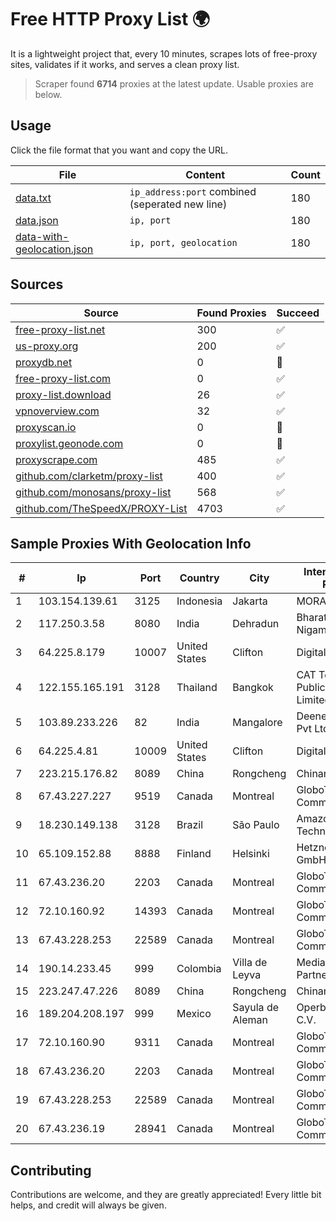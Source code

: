 
# Free HTTP Proxy List 🌍

It is a lightweight project that, every 10 minutes, scrapes lots of free-proxy sites, validates if it works, and serves a clean proxy list.


> Scraper found **6714** proxies at the latest update. Usable proxies are below.

## Usage

Click the file format that you want and copy the URL.


|File|Content|Count|
|----|-------|-----|
|[data.txt](https://raw.githubusercontent.com/themiralay/Proxy-List-World/master/data.txt)|`ip_address:port` combined (seperated new line)|180|
|[data.json](https://raw.githubusercontent.com/themiralay/Proxy-List-World/master/data.json)|`ip, port`|180|
|[data-with-geolocation.json](https://raw.githubusercontent.com/themiralay/Proxy-List-World/master/data-with-geolocation.json)|`ip, port, geolocation`|180|

## Sources

|Source|Found Proxies|Succeed|
|------|-------------|-------|
|[free-proxy-list.net](https://free-proxy-list.net)|300|✅|
|[us-proxy.org](https://www.us-proxy.org)|200|✅|
|[proxydb.net](http://proxydb.net)|0|🚫|
|[free-proxy-list.com](https://free-proxy-list.com/?page=&port=&type%5B%5D=http&type%5B%5D=https&up_time=0&search=Search)|0|✅|
|[proxy-list.download](https://www.proxy-list.download/HTTP)|26|✅|
|[vpnoverview.com](https://vpnoverview.com/privacy/anonymous-browsing/free-proxy-servers)|32|✅|
|[proxyscan.io](https://www.proxyscan.io)|0|🚫|
|[proxylist.geonode.com](https://proxylist.geonode.com/api/proxy-list?limit=300&page=1&sort_by=lastChecked&sort_type=desc&protocols=http,https)|0|🚫|
|[proxyscrape.com](https://api.proxyscrape.com/v2/?request=displayproxies&protocol=http&timeout=10000&country=all&ssl=all&anonymity=all)|485|✅|
|[github.com/clarketm/proxy-list](https://raw.githubusercontent.com/clarketm/proxy-list/master/proxy-list-raw.txt)|400|✅|
|[github.com/monosans/proxy-list](https://raw.githubusercontent.com/monosans/proxy-list/main/proxies/http.txt)|568|✅|
|[github.com/TheSpeedX/PROXY-List](https://raw.githubusercontent.com/TheSpeedX/PROXY-List/master/http.txt)|4703|✅|


## Sample Proxies With Geolocation Info

|#|Ip|Port|Country|City|Internet Service Provider|
|-|--|----|-------|----|-------------------------|
|1|103.154.139.61|3125|Indonesia|Jakarta|MORATELINDONAP|
|2|117.250.3.58|8080|India|Dehradun|Bharat Sanchar Nigam Ltd|
|3|64.225.8.179|10007|United States|Clifton|DigitalOcean, LLC|
|4|122.155.165.191|3128|Thailand|Bangkok|CAT Telecom Public Company Limited|
|5|103.89.233.226|82|India|Mangalore|Deenet Services Pvt Ltd|
|6|64.225.4.81|10009|United States|Clifton|DigitalOcean, LLC|
|7|223.215.176.82|8089|China|Rongcheng|Chinanet|
|8|67.43.227.227|9519|Canada|Montreal|GloboTech Communications|
|9|18.230.149.138|3128|Brazil|São Paulo|Amazon Technologies Inc.|
|10|65.109.152.88|8888|Finland|Helsinki|Hetzner Online GmbH|
|11|67.43.236.20|2203|Canada|Montreal|GloboTech Communications|
|12|72.10.160.92|14393|Canada|Montreal|GloboTech Communications|
|13|67.43.228.253|22589|Canada|Montreal|GloboTech Communications|
|14|190.14.233.45|999|Colombia|Villa de Leyva|Media Commerce Partners S.A|
|15|223.247.47.226|8089|China|Rongcheng|Chinanet|
|16|189.204.208.197|999|Mexico|Sayula de Aleman|Operbes, S.A. de C.V.|
|17|72.10.160.90|9311|Canada|Montreal|GloboTech Communications|
|18|67.43.236.20|2203|Canada|Montreal|GloboTech Communications|
|19|67.43.228.253|22589|Canada|Montreal|GloboTech Communications|
|20|67.43.236.19|28941|Canada|Montreal|GloboTech Communications|



## Contributing

Contributions are welcome, and they are greatly appreciated! Every
little bit helps, and credit will always be given.

